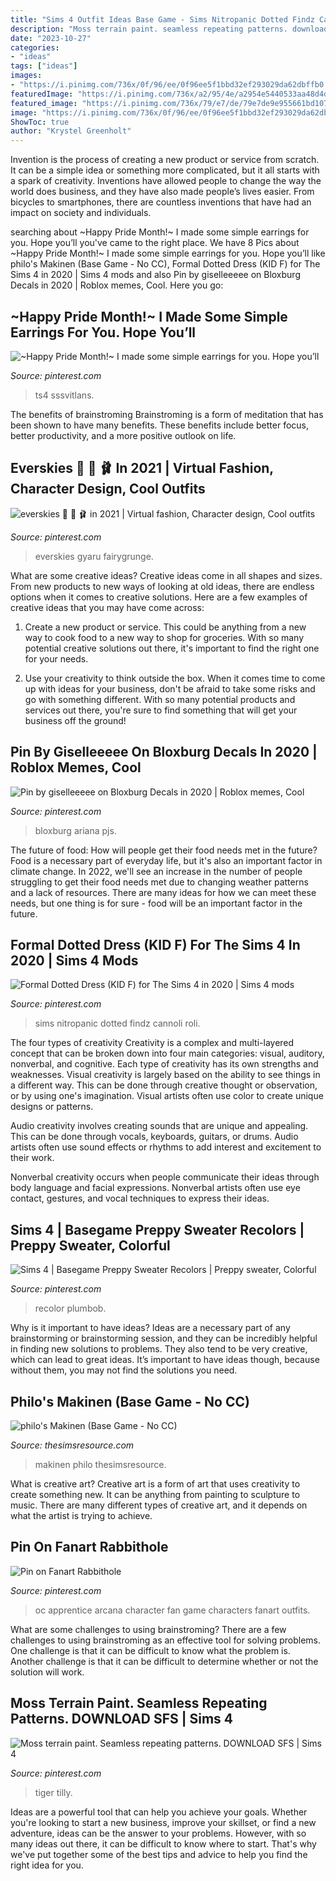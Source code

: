 ```yaml
---
title: "Sims 4 Outfit Ideas Base Game - Sims Nitropanic Dotted Findz Cannoli Roli"
description: "Moss terrain paint. seamless repeating patterns. download sfs"
date: "2023-10-27"
categories:
- "ideas"
tags: ["ideas"]
images:
- "https://i.pinimg.com/736x/0f/96/ee/0f96ee5f1bbd32ef293029da62dbffb0.jpg"
featuredImage: "https://i.pinimg.com/736x/a2/95/4e/a2954e5440533aa48d4d8d48d8ba2b66.jpg"
featured_image: "https://i.pinimg.com/736x/79/e7/de/79e7de9e955661bd107fa9384a0ed2d9.jpg"
image: "https://i.pinimg.com/736x/0f/96/ee/0f96ee5f1bbd32ef293029da62dbffb0.jpg"
ShowToc: true
author: "Krystel Greenholt"
---
```



Invention is the process of creating a new product or service from scratch. It can be a simple idea or something more complicated, but it all starts with a spark of creativity. Inventions have allowed people to change the way the world does business, and they have also made people’s lives easier. From bicycles to smartphones, there are countless inventions that have had an impact on society and individuals.

	

		
searching about ~Happy Pride Month!~ I made some simple earrings for you. Hope you’ll you've came to the right place. We have 8 Pics about ~Happy Pride Month!~ I made some simple earrings for you. Hope you’ll like philo&#039;s Makinen (Base Game - No CC), Formal Dotted Dress (KID F) for The Sims 4 in 2020 | Sims 4 mods and also Pin by giselleeeee on Bloxburg Decals in 2020 | Roblox memes, Cool. Here you go:
		
    
## ~Happy Pride Month!~ I Made Some Simple Earrings For You. Hope You’ll

<img loading=lazy src="https://i.pinimg.com/736x/7e/ed/b7/7eedb7ab6a1e57d4a37d67b395469306.jpg" onerror="this.onerror=null;this.src='https://tse2.mm.bing.net/th?id=OIP.1hTVw_-xYzbQ6nwGc-vHxAHaEU&amp;pid=15.1';" alt="~Happy Pride Month!~ I made some simple earrings for you. Hope you’ll">

_Source: pinterest.com_

>ts4 sssvitlans. 

	

The benefits of brainstroming
Brainstroming is a form of meditation that has been shown to have many benefits. These benefits include better focus, better productivity, and a more positive outlook on life.

    
## Everskies 🏩 🍼 🩰 In 2021 | Virtual Fashion, Character Design, Cool Outfits

<img loading=lazy src="https://i.pinimg.com/736x/0f/96/ee/0f96ee5f1bbd32ef293029da62dbffb0.jpg" onerror="this.onerror=null;this.src='https://tse4.mm.bing.net/th?id=OIP.s3Hq3A1LX9hPxXvbBBf0wgHaKQ&amp;pid=15.1';" alt="everskies 🏩 🍼 🩰 in 2021 | Virtual fashion, Character design, Cool outfits">

_Source: pinterest.com_

>everskies gyaru fairygrunge. 

	

What are some creative ideas?
Creative ideas come in all shapes and sizes. From new products to new ways of looking at old ideas, there are endless options when it comes to creative solutions. Here are a few examples of creative ideas that you may have come across: 
1. Create a new product or service. This could be anything from a new way to cook food to a new way to shop for groceries. With so many potential creative solutions out there, it's important to find the right one for your needs. 

2. Use your creativity to think outside the box. When it comes time to come up with ideas for your business, don't be afraid to take some risks and go with something different. With so many potential products and services out there, you're sure to find something that will get your business off the ground! 


    
## Pin By Giselleeeee On Bloxburg Decals In 2020 | Roblox Memes, Cool

<img loading=lazy src="https://i.pinimg.com/736x/a2/95/4e/a2954e5440533aa48d4d8d48d8ba2b66.jpg" onerror="this.onerror=null;this.src='https://tse1.mm.bing.net/th?id=OIP._d4dW-3dvNnH8iadhfnKwAHaIN&amp;pid=15.1';" alt="Pin by giselleeeee on Bloxburg Decals in 2020 | Roblox memes, Cool">

_Source: pinterest.com_

>bloxburg ariana pjs. 

	

The future of food: How will people get their food needs met in the future?
Food is a necessary part of everyday life, but it's also an important factor in climate change. In 2022, we'll see an increase in the number of people struggling to get their food needs met due to changing weather patterns and a lack of resources. There are many ideas for how we can meet these needs, but one thing is for sure - food will be an important factor in the future.

    
## Formal Dotted Dress (KID F) For The Sims 4 In 2020 | Sims 4 Mods

<img loading=lazy src="https://i.pinimg.com/736x/95/33/95/95339557b488ee1f8b16b30e73e1f97a.jpg" onerror="this.onerror=null;this.src='https://tse1.mm.bing.net/th?id=OIP.ntC3CesGNLefgyInqno9-AHaFj&amp;pid=15.1';" alt="Formal Dotted Dress (KID F) for The Sims 4 in 2020 | Sims 4 mods">

_Source: pinterest.com_

>sims nitropanic dotted findz cannoli roli. 

	

The four types of creativity
Creativity is a complex and multi-layered concept that can be broken down into four main categories: visual, auditory, nonverbal, and cognitive. Each type of creativity has its own strengths and weaknesses.
Visual creativity is largely based on the ability to see things in a different way. This can be done through creative thought or observation, or by using one's imagination. Visual artists often use color to create unique designs or patterns.

Audio creativity involves creating sounds that are unique and appealing. This can be done through vocals, keyboards, guitars, or drums. Audio artists often use sound effects or rhythms to add interest and excitement to their work.

Nonverbal creativity occurs when people communicate their ideas through body language and facial expressions. Nonverbal artists often use eye contact, gestures, and vocal techniques to express their ideas.

    
## Sims 4 | Basegame Preppy Sweater Recolors | Preppy Sweater, Colorful

<img loading=lazy src="https://i.pinimg.com/originals/d2/12/1b/d2121b49ce0a5936249a3f069db0b711.jpg" onerror="this.onerror=null;this.src='https://tse3.mm.bing.net/th?id=OIP.9-Mwk4A5McO_KxJdPvQQnQHaEU&amp;pid=15.1';" alt="Sims 4 | Basegame Preppy Sweater Recolors | Preppy sweater, Colorful">

_Source: pinterest.com_

>recolor plumbob. 

	

Why is it important to have ideas?
Ideas are a necessary part of any brainstorming or brainstorming session, and they can be incredibly helpful in finding new solutions to problems. They also tend to be very creative, which can lead to great ideas. It’s important to have ideas though, because without them, you may not find the solutions you need.

    
## Philo&#039;s Makinen (Base Game - No CC)

<img loading=lazy src="https://www.thesimsresource.com/scaled/3099/w-920h-690-3099111.jpg" onerror="this.onerror=null;this.src='https://tse4.mm.bing.net/th?id=OIP.V65C7zuHGarwqeqogGCiKAHaFj&amp;pid=15.1';" alt="philo&#039;s Makinen (Base Game - No CC)">

_Source: thesimsresource.com_

>makinen philo thesimsresource. 

	

What is creative art?
Creative art is a form of art that uses creativity to create something new. It can be anything from painting to sculpture to music. There are many different types of creative art, and it depends on what the artist is trying to achieve.

    
## Pin On Fanart Rabbithole

<img loading=lazy src="https://i.pinimg.com/736x/b2/57/a1/b257a198d6ca2d8528b94589162404f7.jpg" onerror="this.onerror=null;this.src='https://tse2.mm.bing.net/th?id=OIP.FXWiVydqvXYIZ-VXkqhCEwHaL8&amp;pid=15.1';" alt="Pin on Fanart Rabbithole">

_Source: pinterest.com_

>oc apprentice arcana character fan game characters fanart outfits. 

	

What are some challenges to using brainstroming?
There are a few challenges to using brainstroming as an effective tool for solving problems. One challenge is that it can be difficult to know what the problem is. Another challenge is that it can be difficult to determine whether or not the solution will work.

    
## Moss Terrain Paint. Seamless Repeating Patterns. DOWNLOAD SFS | Sims 4

<img loading=lazy src="https://i.pinimg.com/736x/79/e7/de/79e7de9e955661bd107fa9384a0ed2d9.jpg" onerror="this.onerror=null;this.src='https://tse1.mm.bing.net/th?id=OIP.wEfZshJv2PKYBStovUi-zwHaF7&amp;pid=15.1';" alt="Moss terrain paint. Seamless repeating patterns. DOWNLOAD SFS | Sims 4">

_Source: pinterest.com_

>tiger tilly. 

	

Ideas are a powerful tool that can help you achieve your goals. Whether you're looking to start a new business, improve your skillset, or find a new adventure, ideas can be the answer to your problems. However, with so many ideas out there, it can be difficult to know where to start. That's why we've put together some of the best tips and advice to help you find the right idea for you.

